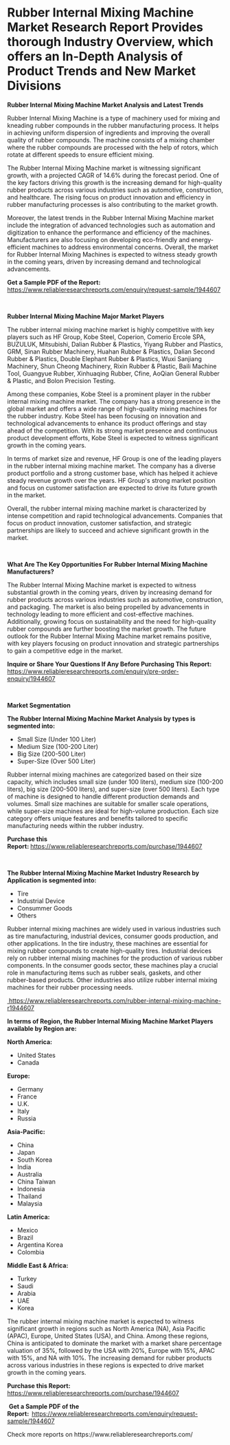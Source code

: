 <p><h1>Rubber Internal Mixing Machine Market Research Report Provides thorough Industry Overview, which offers an In-Depth Analysis of Product Trends and New Market Divisions</h1></p><p><strong>Rubber Internal Mixing Machine Market Analysis and Latest Trends</strong></p>
<p><p>Rubber Internal Mixing Machine is a type of machinery used for mixing and kneading rubber compounds in the rubber manufacturing process. It helps in achieving uniform dispersion of ingredients and improving the overall quality of rubber compounds. The machine consists of a mixing chamber where the rubber compounds are processed with the help of rotors, which rotate at different speeds to ensure efficient mixing.</p><p>The Rubber Internal Mixing Machine market is witnessing significant growth, with a projected CAGR of 14.6% during the forecast period. One of the key factors driving this growth is the increasing demand for high-quality rubber products across various industries such as automotive, construction, and healthcare. The rising focus on product innovation and efficiency in rubber manufacturing processes is also contributing to the market growth.</p><p>Moreover, the latest trends in the Rubber Internal Mixing Machine market include the integration of advanced technologies such as automation and digitization to enhance the performance and efficiency of the machines. Manufacturers are also focusing on developing eco-friendly and energy-efficient machines to address environmental concerns. Overall, the market for Rubber Internal Mixing Machines is expected to witness steady growth in the coming years, driven by increasing demand and technological advancements.</p></p>
<p><strong>Get a Sample PDF of the Report:&nbsp;</strong> <a href="https://www.reliableresearchreports.com/enquiry/request-sample/1944607">https://www.reliableresearchreports.com/enquiry/request-sample/1944607</a></p>
<p>&nbsp;</p>
<p><strong>Rubber Internal Mixing Machine Major Market Players</strong></p>
<p><p>The rubber internal mixing machine market is highly competitive with key players such as HF Group, Kobe Steel, Coperion, Comerio Ercole SPA, BUZULUK, Mitsubishi, Dalian Rubber & Plastics, Yiyang Rubber and Plastics, GRM, Sinan Rubber Machinery, Huahan Rubber & Plastics, Dalian Second Rubber & Plastics, Double Elephant Rubber & Plastics, Wuxi Sanjiang Machinery, Shun Cheong Machinery, Rixin Rubber & Plastic, Baili Machine Tool, Guangyue Rubber, Xinhuaqing Rubber, Cfine, AoQian General Rubber & Plastic, and Bolon Precision Testing.</p><p>Among these companies, Kobe Steel is a prominent player in the rubber internal mixing machine market. The company has a strong presence in the global market and offers a wide range of high-quality mixing machines for the rubber industry. Kobe Steel has been focusing on innovation and technological advancements to enhance its product offerings and stay ahead of the competition. With its strong market presence and continuous product development efforts, Kobe Steel is expected to witness significant growth in the coming years.</p><p>In terms of market size and revenue, HF Group is one of the leading players in the rubber internal mixing machine market. The company has a diverse product portfolio and a strong customer base, which has helped it achieve steady revenue growth over the years. HF Group's strong market position and focus on customer satisfaction are expected to drive its future growth in the market.</p><p>Overall, the rubber internal mixing machine market is characterized by intense competition and rapid technological advancements. Companies that focus on product innovation, customer satisfaction, and strategic partnerships are likely to succeed and achieve significant growth in the market.</p></p>
<p>&nbsp;</p>
<p><strong>What Are The Key Opportunities For Rubber Internal Mixing Machine Manufacturers?</strong></p>
<p><p>The Rubber Internal Mixing Machine market is expected to witness substantial growth in the coming years, driven by increasing demand for rubber products across various industries such as automotive, construction, and packaging. The market is also being propelled by advancements in technology leading to more efficient and cost-effective machines. Additionally, growing focus on sustainability and the need for high-quality rubber compounds are further boosting the market growth. The future outlook for the Rubber Internal Mixing Machine market remains positive, with key players focusing on product innovation and strategic partnerships to gain a competitive edge in the market.</p></p>
<p><strong>Inquire or Share Your Questions If Any Before Purchasing This Report:</strong> <a href="https://www.reliableresearchreports.com/enquiry/pre-order-enquiry/1944607">https://www.reliableresearchreports.com/enquiry/pre-order-enquiry/1944607</a></p>
<p>&nbsp;</p>
<p><strong>Market Segmentation</strong></p>
<p><strong>The Rubber Internal Mixing Machine Market Analysis by types is segmented into:</strong></p>
<p><ul><li>Small Size (Under 100 Liter)</li><li>Medium Size (100-200 Liter)</li><li>Big Size (200-500 Liter)</li><li>Super-Size (Over 500 Liter)</li></ul></p>
<p><p>Rubber internal mixing machines are categorized based on their size capacity, which includes small size (under 100 liters), medium size (100-200 liters), big size (200-500 liters), and super-size (over 500 liters). Each type of machine is designed to handle different production demands and volumes. Small size machines are suitable for smaller scale operations, while super-size machines are ideal for high-volume production. Each size category offers unique features and benefits tailored to specific manufacturing needs within the rubber industry.</p></p>
<p><strong>Purchase this Report:&nbsp;</strong><a href="https://www.reliableresearchreports.com/purchase/1944607">https://www.reliableresearchreports.com/purchase/1944607</a></p>
<p>&nbsp;</p>
<p><strong>The Rubber Internal Mixing Machine Market Industry Research by Application is segmented into:</strong></p>
<p><ul><li>Tire</li><li>Industrial Device</li><li>Consummer Goods</li><li>Others</li></ul></p>
<p><p>Rubber internal mixing machines are widely used in various industries such as tire manufacturing, industrial devices, consumer goods production, and other applications. In the tire industry, these machines are essential for mixing rubber compounds to create high-quality tires. Industrial devices rely on rubber internal mixing machines for the production of various rubber components. In the consumer goods sector, these machines play a crucial role in manufacturing items such as rubber seals, gaskets, and other rubber-based products. Other industries also utilize rubber internal mixing machines for their rubber processing needs.</p></p>
<p><a href="https://www.reliableresearchreports.com/rubber-internal-mixing-machine-r1944607">&nbsp;https://www.reliableresearchreports.com/rubber-internal-mixing-machine-r1944607</a></p>
<p><strong>In terms of Region, the Rubber Internal Mixing Machine Market Players available by Region are:</strong></p>
<p>
    <p> <strong> North America: </strong>
        <ul>
            <li>United States</li>
            <li>Canada</li>
        </ul>
        </p> 
    <p> <strong> Europe: </strong>
        <ul>
            <li>Germany</li>
            <li>France</li>
            <li>U.K.</li>
            <li>Italy</li>
            <li>Russia</li>
        </ul>
        </p> 
    <p> <strong> Asia-Pacific: </strong>
        <ul>
            <li>China</li>
            <li>Japan</li>
            <li>South Korea</li>
            <li>India</li>
            <li>Australia</li>
            <li>China Taiwan</li>
            <li>Indonesia</li>
            <li>Thailand</li>
            <li>Malaysia</li>
        </ul>
        </p> 
    <p> <strong> Latin America: </strong>
        <ul>
            <li>Mexico</li>
            <li>Brazil</li>
            <li>Argentina Korea</li>
            <li>Colombia</li>
        </ul>
        </p> 
    <p> <strong> Middle East & Africa: </strong>
        <ul>
            <li>Turkey</li>
            <li>Saudi</li>
            <li>Arabia</li>
            <li>UAE</li>
            <li>Korea</li>
        </ul>
    </p>
    </p>
<p><p>The rubber internal mixing machine market is expected to witness significant growth in regions such as North America (NA), Asia Pacific (APAC), Europe, United States (USA), and China. Among these regions, China is anticipated to dominate the market with a market share percentage valuation of 35%, followed by the USA with 20%, Europe with 15%, APAC with 15%, and NA with 10%. The increasing demand for rubber products across various industries in these regions is expected to drive market growth in the coming years.</p></p>
<p><strong>Purchase this Report: </strong><a href="https://www.reliableresearchreports.com/purchase/1944607">https://www.reliableresearchreports.com/purchase/1944607</a></p>
<p>&nbsp;<strong>Get a Sample PDF of the Report:&nbsp;&nbsp;</strong><a href="https://www.reliableresearchreports.com/enquiry/request-sample/1944607">https://www.reliableresearchreports.com/enquiry/request-sample/1944607</a></p>
<p><strong></strong></p>
<p>Check more reports on https://www.reliableresearchreports.com/</p>